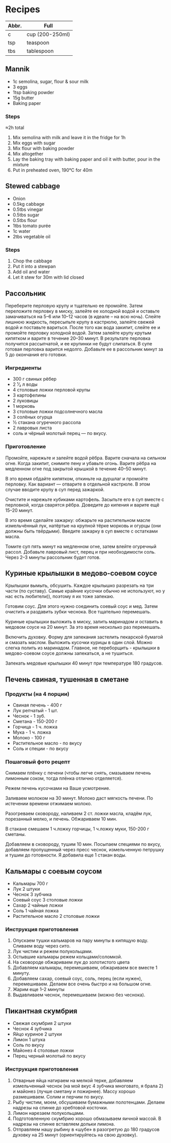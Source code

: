 # Recipes

| Abbr. | Full |
| --- | --- |
| c | cup (200-250ml) |
| tsp | teaspoon |
| tbs | tablespoon |

## Mannik

- 1c semolina, sugar, flour & sour milk
- 3 eggs
- 1tsp baking powder
- 15g butter
- Baking paper

### Steps

≈2h total

1. Mix semolina with milk and leave it in the fridge for 1h
1. Mix eggs with sugar
1. Mix flour with baking powder
1. Mix altogether
1. Lay the baking tray with baking paper and oil it with butter, pour in the mixture
1. Put in preheated oven, 190°C for 40m

## Stewed cabbage

- Onion
- 0.5kg cabbage
- 0.5tbs vinegar
- 0.5tbs sugar
- 0.5tbs flour
- 1tbs tomato purée
- 1c water
- 2tbs vegetable oil

### Steps

1. Chop the cabbage
1. Put it into a stewpan
1. Add oil and water
1. Let it stew for 30m with lid closed

## Рассольник

Переберите перловую крупу и тщательно ее промойте. Затем переложите перловку в
миску, залейте ее холодной водой и оставьте замачиваться на 5–6 или 10–12 часов
(в идеале – на всю ночь). Слейте лишнюю жидкость, пересыпьте крупу в кастрюлю,
залейте свежей водой и поставьте вариться. После того как вода закипит, слейте
ее и промойте перловку холодной водой. Затем залейте крупу крутым кипятком и
варите в течение 20–30 минут. В результате перловка получится рассыпчатой, и ее
крупинки не будут слипаться. В супе готовая перловка варится недолго. Добавьте
ее в рассольник минут за 5 до окончания его готовки.

### Ингредиенты

- 300 г свиных рёбер
- 2 ¹⁄₂ л воды
- 4 столовые ложки перловой крупы
- 3 картофелины
- 2 луковицы
- 1 морковь
- 3 столовые ложки подсолнечного масла
- 3 солёных огурца
- ½ стакана огуречного рассола
- 2 лавровых листа
- соль и чёрный молотый перец — по вкусу.

### Приготовление

Промойте, нарежьте и залейте водой рёбра. Варите сначала на сильном огне. Когда
закипит, снимите пену и убавьте огонь. Варите рёбра на медленном огне под
закрытой крышкой в течение 40–50 минут.

В это время обдайте кипятком, откиньте на дуршлаг и промойте перловку. Как
вариант — отварите в отдельной кастрюле. В этом случае вводите крупу в суп перед
зажаркой.

Очистите и нарежьте кубиками картофель. Засыпьте его в суп вместе с перловкой,
когда сварятся рёбра. Доведите до кипения и варите ещё 15–20 минут.

В это время сделайте зажарку: обжарьте на растительном масле измельчённый лук,
натёртые на крупной тёрке морковь и огурцы (они должны быть твёрдыми). Введите
зажарку в суп вместе с остатками масла.

Томите суп пять минут на медленном огне, затем влейте огуречный рассол. Добавьте
лавровый лист, перец и при необходимости соль. Через 2–3 минуты рассольник будет
готов.

## Куриные крылышки в медово-соевом соусе

Крылышки вымыть, обсушить. Каждое крылышко разрезать на три части (по суставу).
Самые крайние кусочки обычно не используют, но у нас есть любители)), поэтому я
их тоже запекаю.

Готовим соус. Для этого нужно соединить соевый соус и мед. Затем очистить и
раздавить зубки чеснока. Все тщательно перемешать.

Куриные крылышки выложить в миску, залить маринадом и оставить в медовом соусе
на 20 минут. За это время несколько раз перемешать.

Включить духовку. Форму для запекания застелить пекарской бумагой и смазать
маслом.  Выложить кусочки курицы в один слой. Можно слегка полить из маринадом.
Главное, не переборщить - крылышки в медово-соевом соусе должны запекаться, а не
тушиться.

Запекать медовые крылышки 40 минут при температуре 180 градусов.

## Печень свиная, тушенная в сметане

### Продукты (на 4 порции)

- Свиная печень - 400 г
- Лук репчатый - 1 шт.
- Чеснок - 1 зуб.
- Сметана - 150-200 г
- Горчица - 1 ч. ложка
- Мука - 1 ч. ложка
- Молоко - 100 г
- Растительное масло - по вкусу
- Соль и специи - по вкусу

### Пошаговый фото рецепт

Снимаем плёнку с печени (чтобы легче снять, смазываем печень лимонным соком,
тогда плёнка отлично отделяется).

Режем печень кусочками на Ваше усмотрение.

Заливаем молоком на 30 минут. Молоко даст мягкость печени. По истечении времени
отжимаем молоко.

Разогреваем сковороду, наливаем 2 ст. ложки масла, кладём лук, порезанный мелко,
и печень. Обжариваем 10 мин.

В стакане смешаем 1 ч.ложку горчицы, 1 ч.ложку муки, 150-200 г сметаны.

Добавляем в сковороду, тушим 10 мин.  Посыпаем специями по вкусу, добавляем
пропущенный через пресс чеснок, измельченную петрушку и тушим до готовности. Я
добавила еще 1 стакан воды.

## Кальмары с соевым соусом

- Кальмары 700 г
- Лук 2 штуки
- Чеснок 3 зубчика
- Соевый соус 3 столовые ложки
- Сахар 2 чайные ложки
- Соль 1 чайная ложка
- Растительное масло 2 столовые ложки

### Инструкция приготовления

1. Опускаем тушки кальмаров на пару минуты в кипящую воду. Сливаем воду через
   сито.
2. Лук чистим и режем полукольцами.
3. Остывшие кальмары режем кольцами/соломкой.
4. На сковороде обжариваем лук до золотистого цвета
5. Добавляем кальмары, перемешиваем, обжариваем все вместе 1 минуту.
6. Добавляем сахар, соевый соус, соль, перец (если нужен), перемешиваем. Делаем
   все очень быстро и на большом огне.
7. Жарим еще 1–2 минуты
8. Выдавливаем чеснок, перемешиваем (можно без чеснока).

## Пикантная скумбрия

- Свежая скумбрия 2 штуки
- Чеснок 4 зубчика
- Яйцо куриное 2 штуки
- Лимон 1 штука
- Соль по вкусу
- Майонез 4 столовые ложки
- Перец черный молотый по вкусу

### Инструкция приготовления

1. Отварные яйца натираем на мелкой терке, добавляем измельченный чеснок
   (на мой вкус 4 зубчика многовато, я брала 2) и майонез (лучше сметану и пожирнее).
   Массу хорошо размешиваем. Солим и перчим по вкусу.
2. Рыбу чистим, моем, обсушиваем бумажными полотенцами.
   Делаем надрезы на спинке до хребтовой косточки.
3. Лимон нарезаем полукольцами.
1. Подготовленную скумбрию хорошо обмазываем яичной массой.
   В надрезы на спинке вставляем дольки лимона.
4. Отправляем нашу рыбину в «шубе» в разогретую до 180 градусов духовку
   на 25 минут (ориентируйтесь на свою духовку).
